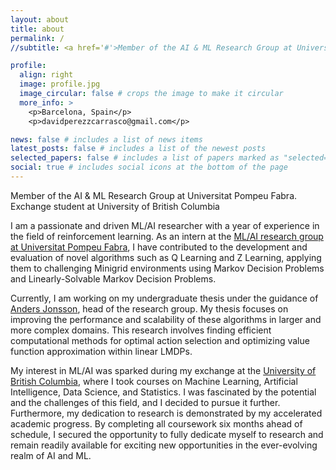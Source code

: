 ```yaml
---
layout: about
title: about
permalink: /
//subtitle: <a href='#'>Member of the AI & ML Research Group at Universitat Pompeu Fabra. Exchange student at University of British Columbia</a>.

profile:
  align: right
  image: profile.jpg
  image_circular: false # crops the image to make it circular
  more_info: >
    <p>Barcelona, Spain</p>
    <p>davidperezzcarrasco@gmail.com</p>

news: false # includes a list of news items
latest_posts: false # includes a list of the newest posts
selected_papers: false # includes a list of papers marked as "selected={true}"
social: true # includes social icons at the bottom of the page
---
```


Member of the AI & ML Research Group at Universitat Pompeu Fabra. Exchange student at University of British Columbia

I am a passionate and driven ML/AI researcher with a year of experience in the field of reinforcement learning. As an intern at the [ML/AI research group at Universitat Pompeu Fabra](https://www.upf.edu/web/ai-ml), I have contributed to the development and evaluation of novel algorithms such as Q Learning and Z Learning, applying them to challenging Minigrid environments using Markov Decision Problems and Linearly-Solvable Markov Decision Problems.

Currently, I am working on my undergraduate thesis under the guidance of [Anders Jonsson](https://www.upf.edu/web/anders-jonsson), head of the research group. My thesis focuses on improving the performance and scalability of these algorithms in larger and more complex domains. This research involves finding efficient computational methods for optimal action selection and optimizing value function approximation within linear LMDPs.

My interest in ML/AI was sparked during my exchange at the [University of British Columbia](https://www.ubc.ca/), where I took courses on Machine Learning, Artificial Intelligence, Data Science, and Statistics. I was fascinated by the potential and the challenges of this field, and I decided to pursue it further. Furthermore, my dedication to research is demonstrated by my accelerated academic progress. By completing all coursework six months ahead of schedule, I secured the opportunity to fully dedicate myself to research and remain readily available for exciting new opportunities in the ever-evolving realm of AI and ML.
